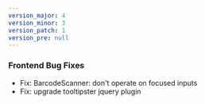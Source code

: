 ```yaml
---
version_major: 4
version_minor: 3
version_patch: 1
version_pre: null
---
```


### Frontend Bug Fixes

- Fix: BarcodeScanner: don't operate on focused inputs
- Fix: upgrade tooltipster jquery plugin

